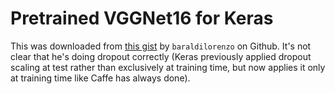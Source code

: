 # Pretrained VGGNet16 for Keras

This was downloaded from [this
gist](https://gist.github.com/baraldilorenzo/07d7802847aaad0a35d3) by
`baraldilorenzo` on Github. It's not clear that he's doing dropout correctly
(Keras previously applied dropout scaling at test rather than exclusively at
training time, but now applies it only at training time like Caffe has always
done).
